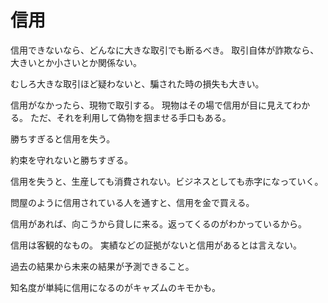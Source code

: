 # 信用

信用できないなら、どんなに大きな取引でも断るべき。
取引自体が詐欺なら、大きいとか小さいとか関係ない。

むしろ大きな取引ほど疑わないと、騙された時の損失も大きい。

信用がなかったら、現物で取引する。
現物はその場で信用が目に見えてわかる。
ただ、それを利用して偽物を掴ませる手口もある。

勝ちすぎると信用を失う。

約束を守れないと勝ちすぎる。

信用を失うと、生産しても消費されない。ビジネスとしても赤字になっていく。

問屋のように信用されている人を通すと、信用を金で買える。

信用があれば、向こうから貸しに来る。返ってくるのがわかっているから。

信用は客観的なもの。
実績などの証拠がないと信用があるとは言えない。

過去の結果から未来の結果が予測できること。

知名度が単純に信用になるのがキャズムのキモかも。
